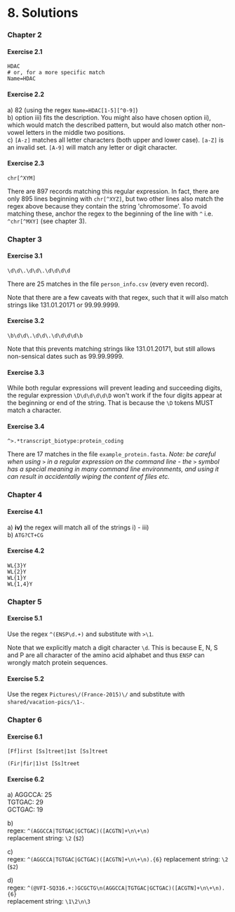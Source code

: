 # 8. Solutions


### Chapter 2

#### Exercise 2.1

```
HDAC
# or, for a more specific match
Name=HDAC
```

#### Exercise 2.2

a) 82 (using the regex `Name=HDAC[1-5][^0-9]`)  
b) option iii) fits the description. You might also have chosen option ii), which would match the described pattern, but would also match other non-vowel letters in the middle two positions.  
c) `[A-z]` matches all letter characters (both upper and lower case). `[a-Z]` is an invalid set. `[A-9]` will match any letter or digit character.

#### Exercise 2.3

```
chr[^XYM]
```
There are 897 records matching this regular expression. In fact, there are only 895 lines beginning with `chr[^XYZ]`, but two other lines also match the regex above because they contain the string 'chromosome'. To avoid matching these, anchor the regex to the beginning of the line with `^` i.e. `^chr[^MXY]` (see chapter 3).

### Chapter 3

#### Exercise 3.1

```
\d\d\.\d\d\.\d\d\d\d
```

There are 25 matches in the file `person_info.csv` (every even record).

Note that there are a few caveats with that regex, such that it will also match strings like 131.01.20171 or 99.99.9999.

#### Exercise 3.2

```
\b\d\d\.\d\d\.\d\d\d\d\b
```

Note that this prevents matching strings like 131.01.20171, but still allows non-sensical dates such as 99.99.9999.

#### Exercise 3.3

While both regular expressions will prevent leading and succeeding digits, the regular expression `\D\d\d\d\d\D` won't
work if the four digits appear at the beginning or end of the string. That is because the `\D` tokens MUST
match a character.

#### Exercise 3.4

```
^>.*transcript_biotype:protein_coding
```

There are 17 matches in the file `example_protein.fasta`. _Note: be careful when using `>` in a regular expression on the command line - the `>` symbol has a special meaning in many command line environments, and using it can result in accidentally wiping the content of files etc._

### Chapter 4

#### Exercise 4.1
a) __iv)__ the regex will match all of the strings i) - iii)  
b) `ATG?CT+CG`

#### Exercise 4.2

```
WL{3}Y
WL{2}Y
WL{1}Y
WL{1,4}Y
```

### Chapter 5

#### Exercise 5.1

Use the regex `^(ENSP\d.+)` and substitute with `>\1`.

Note that we explicitly match a digit character `\d`. This is because E, N, S and P are all character of the amino acid alphabet and thus `ENSP` can wrongly match protein sequences.

#### Exercise 5.2

Use the regex `Pictures\/(France-2015)\/` and substitute with `shared/vacation-pics/\1-`.

### Chapter 6

#### Exercise 6.1

`[Ff]irst [Ss]treet|1st [Ss]treet`

`(Fir|fir|1)st [Ss]treet`

#### Exercise 6.2

a) 
AGGCCA: 25  
TGTGAC: 29  
GCTGAC: 19

b)  
regex: `^(AGGCCA|TGTGAC|GCTGAC)([ACGTN]+\n\+\n)`  
replacement string: `\2` (`$2`)

c)  
regex: `^(AGGCCA|TGTGAC|GCTGAC)([ACGTN]+\n\+\n).{6}`
replacement string: `\2` (`$2`)

d)  
regex: `^(@VFI-SQ316.+:)GCGCTG\n(AGGCCA|TGTGAC|GCTGAC)([ACGTN]+\n\+\n).{6}`  
replacement string: `\1\2\n\3`
